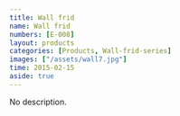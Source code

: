 ```yaml
---
title: Wall frid
name: Wall frid
numbers: [E-008]
layout: products
categories: [Products, Wall-frid-series]
images: ["/assets/wall7.jpg"]
time: 2015-02-15
aside: true
---
```


No description.

